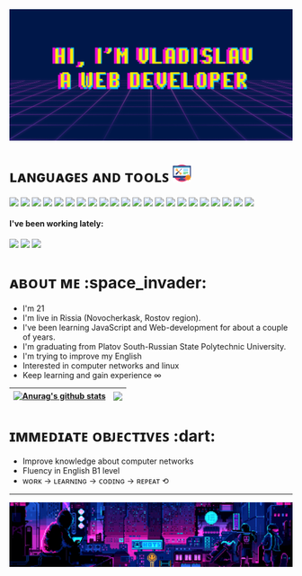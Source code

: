 <body>
  <div>
    <img src="banner_.png"/>
  </div>
  <h1>ʟᴀɴɢᴜᴀɢᴇꜱ ᴀɴᴅ ᴛᴏᴏʟꜱ <img src="tech.png"/></h1>
  <div>
    <img src="https://img.shields.io/badge/-Javascript-001749?style=for-the-badge&logo=javascript"/>
    <img src="https://img.shields.io/badge/-Typescript-001749?style=for-the-badge&logo=typescript"/>
    <img src="https://img.shields.io/badge/-Nodejs-001749?style=for-the-badge&logo=node.js"/>
    <img src="https://img.shields.io/badge/-Express-001749?style=for-the-badge&logo=express"/>
    <img src="https://img.shields.io/badge/-Mongodb-001749?style=for-the-badge&logo=mongodb"/>
    <img src="https://img.shields.io/badge/-React-001749?style=for-the-badge&logo=react"/>
    <img src="https://img.shields.io/badge/-Redux-001749?style=for-the-badge&logo=redux"/>
    <img src="https://img.shields.io/badge/-Styledcomponents-001749?style=for-the-badge&logo=styledcomponents"/>
    <img src="https://img.shields.io/badge/-Html-001749?style=for-the-badge&logo=html5"/>
    <img src="https://img.shields.io/badge/-Css-001749?style=for-the-badge&logo=css3"/>
    <img src="https://img.shields.io/badge/-Sass-001749?style=for-the-badge&logo=sass"/>
    <img src="https://img.shields.io/badge/-Bootstrap-001749?style=for-the-badge&logo=bootstrap"/>
    <img src="https://img.shields.io/badge/-Git-001749?style=for-the-badge&logo=git"/>
    <img src="https://img.shields.io/badge/-Vscode-001749?style=for-the-badge&logo=visualstudiocode"/>
    <img src="https://img.shields.io/badge/-Ubuntu-001749?style=for-the-badge&logo=ubuntu"/>
    <img src="https://img.shields.io/badge/-Bash-001749?style=for-the-badge&logo=gnubash"/>
    <img src="https://img.shields.io/badge/-Graphql-001749?style=for-the-badge&logo=graphql"/>
    <img src="https://img.shields.io/badge/-Webpack-001749?style=for-the-badge&logo=webpack"/>
    <img src="https://img.shields.io/badge/-Eslint-001749?style=for-the-badge&logo=eslint"/>
    <img src="https://img.shields.io/badge/-Prettier-001749?style=for-the-badge&logo=prettier"/>
    <img src="https://img.shields.io/badge/-Postman-001749?style=for-the-badge&logo=postman"/>
    <img src="https://img.shields.io/badge/-Chrome-001749?style=for-the-badge&logo=googlechrome"/>
  </div>
  <div>
    <h4>I've been working lately:</h4>
    <img src="https://img.shields.io/badge/-Nodejs-001749?style=for-the-badge&logo=node.js"/>
    <img src="https://img.shields.io/badge/-Extjs4-001749?style=for-the-badge&logo=sencha"/>
    <img src="https://img.shields.io/badge/-Mongodb-001749?style=for-the-badge&logo=mongodb"/>
  </div>
  <h1>ᴀʙᴏᴜᴛ ᴍᴇ :space_invader:</h1>
  <ul>
    <li>I'm 21</li>
    <li>I'm live in Rissia (Novocherkask, Rostov region).</li>
    <li>I've been learning JavaScript and Web-development for about a couple of years.</li>
    <li>I'm graduating from Platov South-Russian State Polytechnic University.</li>
    <li>I'm trying to improve my English</li>
    <li>Interested in computer networks and linux</li>
    <li>Keep learning and gain experience ∞</li>
  </ul>    
  
  | <a href="https://github.com/anuraghazra/github-readme-stats"><img align="center" src="https://github-readme-stats.vercel.app/api?username=C01dy&show_icons=true&include_all_commits=true&theme=outrun&hide_border=true" alt="Anurag's github stats" /></a> | <a href="https://github.com/anuraghazra/github-readme-stats"><img align="center" src="https://github-readme-stats.vercel.app/api/top-langs/?username=anuraghazra&layout=compact&theme=outrun&hide_border=true" /></a> |
| ------------- | ------------- |
  
  <h1>ɪᴍᴍᴇᴅɪᴀᴛᴇ ᴏʙᴊᴇᴄᴛɪᴠᴇꜱ :dart:</h1>
  <ul>
    <li>Improve knowledge about computer networks</li>
    <li>Fluency in English B1 level</li>
    <li>ᴡᴏʀᴋ → ʟᴇᴀʀɴɪɴɢ → ᴄᴏᴅɪɴɢ → ʀᴇᴘᴇᴀᴛ ⟲</li>
  </ul>
  <hr>
  <img src="ezgif.com-gif-maker.gif"/>

</body>
